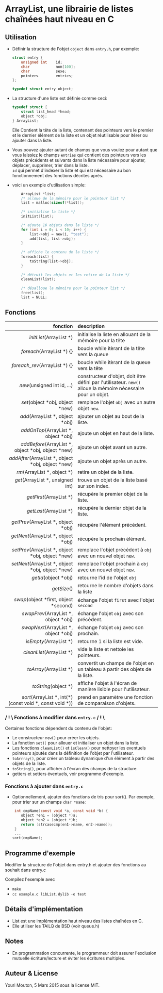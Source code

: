 # ArrayList, une librairie de listes chaînées haut niveau en C

## Utilisation

- Définir la structure de l'objet `object` dans `entry.h`, par exemple:

	```c
	struct entry {
		unsigned int	id;
		char			nom[100];
		char			sexe;
		pointers		entries;
	};
	
	typedef	struct entry object;

	```
- La structure d'une liste est définie comme ceci:

	```c
	typedef struct {
		struct list_head *head;
		object *obj;
	} ArrayList;
	```
	
	Elle Contient la tête de la liste, contenant des pointeurs vers le premier et le dernier élément de la liste et un objet réutilisable pour itérer ou ajouter dans la liste.
	
- Vous pouvez ajouter autant de champs que vous voulez pour autant que
	vous laissiez le champs `entries` qui contient des pointeurs vers les 
	objets précédents et suivants dans la liste nécessaire pour ajouter, 
	déplacer, supprimer, trier dans la liste.     
	`id` qui permet d'indexer la liste et qui est nécessaire au bon fonctionnement des fonctions décrites après. 

- voici un exemple d'utilisation simple: 

	```c
		ArrayList *list;
		/* alloue de la mémoire pour le pointeur list */
		list = malloc(sizeof(*list));
		
		/* initialise la liste */
		initList(list);

		/* ajoute 10 objets dans la liste */
		for (int i = 0; i < 10; i++) {
			list->obj = new(i, "test");
			add(list, list->obj);
		}
		
		/* affiche le contenu de la liste */
		foreach(list) {
			toString(list->obj);
		}
		
		/* détruit les objets et les retire de la liste */
		cleanList(list);
		
		/* désalloue la mémoire pour le pointeur list */
		free(list);
		list = NULL;
	```


## Fonctions

fonction             | description
--------------------:|:-----------
*initList*(ArrayList *) | initialise la liste en allouant de la mémoire pour la tête
*foreach*(ArrayList *) {} | boucle while itèrant de la tête vers la queue
*foreach_rev*(ArrayList *) {} | boucle while itèrant de la queue vers la tête
*new*(unsigned int id, ...) | constructeur d'objet, doit être défini par l'utilisateur. `new()` 	alloue la mémoire nécessaire pour un objet.
*set*(object *obj, object *new) | remplace l'objet `obj` avec un autre objet `new`.
*add*(ArrayList *, object *obj) | ajouter un objet au bout de la liste.
*addOnTop*(ArrayList *, object *obj) | ajoute un objet en haut de la liste.
*addBefore*(ArrayList *, object *obj, object *new)| ajoute un objet avant un autre.
*addAfter*(ArrayList *, object *obj, object *new) | ajoute un objet après un autre.
*rm*(ArrayList *, object *)| retire un objet de la liste.
*get*(ArrayList *, unsigned int) |	trouve un objet de la liste basé sur son index.
*getFirst*(ArrayList *) | récupère le premier objet de la liste.
*getLast*(ArrayList *)  |	récupère le dernier objet de la liste.
*getPrev*(ArrayList *, object *obj) |récupère l'élément précédent.
*getNext*(ArrayList *, object *obj) |récupère le prochain élément.
*setPrev*(ArrayList *, object *obj, object *new)  |remplace l'objet précédent à `obj` avec un nouvel objet `new`.
*setNext*(ArrayList *, object *obj, object *new) |remplace l'objet prochain à `obj` avec un nouvel objet `new`.
*getId*(object *obj)    |retourne l'id de l'objet `obj`
*getSize*() |retourne le nombre d'objets dans la liste
*swap*(object *first, object *second)  |échange l'objet `first` avec l'objet `second`
*swapPrev*(ArrayList *, object *obj)  |échange l'objet `obj` avec son précédent.
*swapNext*(ArrayList *, object *obj)  |échange l'objet `obj` avec son prochain.
*isEmpty*(ArrayList *) |retourne 1 si la liste est vide.
*cleanList*(ArrayList *)   |vide la liste et nettoie les pointeurs.
*toArray*(ArrayList *)|    convertit un champs de l'objet en un tableau à partir des objets de la liste.
*toString*(object *) | affiche l'objet à l'écran de manière lisible pour l'utilisateur.
*sort*(ArrayList *, int(\*)(const void *, const void *)) | prend en paramètre une fonction de comparaison d'objets.
	
### / ! \ Fonctions à modifier dans `entry.c` / ! \

Certaines fonctions dépendent du contenu de l'objet: 

- Le constructeur `new()` pour créer les objets.
- La fonction `set()` pour allouer et initialiser un objet dans la liste.
- Les fonctions `cleanList()` et `isClean()` pour nettoyer les eventuels pointeurs ajoutés dans la définition de l'objet par l'utilisateur.
- `toArrray()`, pour créer un tableau dynamique d'un élément à partir des objets de la liste.
- `toString()`, pour afficher à l'écran des champs de la structure.
- getters et setters éventuels, voir programme d'exemple.

### Fonctions à ajouter dans `entry.c`
- Optionnellement, ajouter des fonctions de tris pour sort().
	Par exemple, pour trier sur un champs `char *name`:

	```c
	 int cmpName(const void *a, const void *b) {
	 	object *en1 = (object *)a;
	 	object *en2 = (object *)b;
	 	return (strcasecmp(en1->name, en2->name));
	 }
	 ...
	sort(cmpName);
	```	

## Programme d'exemple

Modifier la structure de l'objet dans entry.h et ajouter des fonctions au souhait dans entry.c

Compilez l'exemple avec

- `make`
- `cc example.c libList.dylib -o test`

## Détails d'implémentation

- List est une implémentation haut niveau des listes chaînées en C.
- Elle utiliser les TAILQ de BSD  (voir queue.h)

## Notes

- En programmation concurrente, le programmeur doit assurer l'exclusion mutuelle
  écriture/lecture et éviter les écritures multiples.

## Auteur & License

Youri Mouton, 5 Mars 2015 sous la license MIT.
